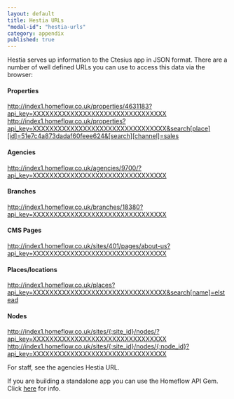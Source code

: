 ```yaml
---
layout: default
title: Hestia URLs
"modal-id": "hestia-urls"
category: appendix
published: true
---
```



Hestia serves up information to the Ctesius app in JSON format. There are a number of well defined URLs you can use to access this data via the browser:

#### Properties
http://index1.homeflow.co.uk/properties/4631183?api_key=XXXXXXXXXXXXXXXXXXXXXXXXXXXXXXXX
http://index1.homeflow.co.uk/properties?api_key=XXXXXXXXXXXXXXXXXXXXXXXXXXXXXXXX&search[place][id]=51e7c4a873dadaf60feee624&[search][channel]=sales

#### Agencies
http://index1.homeflow.co.uk/agencies/9700/?api_key=XXXXXXXXXXXXXXXXXXXXXXXXXXXXXXXX

#### Branches
http://index1.homeflow.co.uk/branches/18380?api_key=XXXXXXXXXXXXXXXXXXXXXXXXXXXXXXXX

#### CMS Pages
http://index1.homeflow.co.uk/sites/401/pages/about-us?api_key=XXXXXXXXXXXXXXXXXXXXXXXXXXXXXXXX

#### Places/locations
http://index1.homeflow.co.uk/places?api_key=XXXXXXXXXXXXXXXXXXXXXXXXXXXXXXXX&search[name]=elstead

#### Nodes
http://index1.homeflow.co.uk/sites/{:site_id}/nodes/?api_key=XXXXXXXXXXXXXXXXXXXXXXXXXXXXXXXX
http://index1.homeflow.co.uk/sites/{:site_id}/nodes/{:node_id}?api_key=XXXXXXXXXXXXXXXXXXXXXXXXXXXXXXXX

For staff, see the agencies Hestia URL.

If you are building a standalone app you can use the Homeflow API Gem. Click [here](http://developer.homeflow.co.uk/homeflow-api-gem/) for info.

